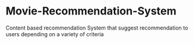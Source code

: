 # Movie-Recommendation-System
Content based recommendation System that suggest recommendation to users depending on a variety of criteria
